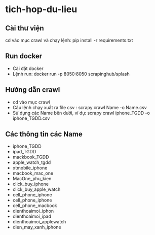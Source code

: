 # tich-hop-du-lieu
## Cài thư viện
cd vào mục crawl và chạy lệnh: pip install -r requirements.txt
## Run docker
- Cài đặt docker
- Lệnh run: docker run -p 8050:8050 scrapinghub/splash
## Hướng dẫn crawl
- cd vào mục crawl
- Câu lệnh chạy xuất ra file csv : scrapy crawl Name -o Name.csv
- Sử dụng các Name bên dưới, ví dụ: scrapy crawl iphone_TGDD -o iphone_TGDD.csv
## Các thông tin các Name
- iphone_TGDD
- ipad_TGDD
- mackbook_TGDD
- apple_watch_tgdd
- xtmobile_iphone
- macbook_mac_one
- MacOne_phu_kien
- click_buy_iphone
- click_buy_apple_watch
- cell_phone_iphone
- cell_phone_iphone
- cell_phone_macbook
- dienthoaimoi_iphon
- dienthoaimoi_ipad
- dienthoaimoi_applewatch
- dien_may_xanh_iphone